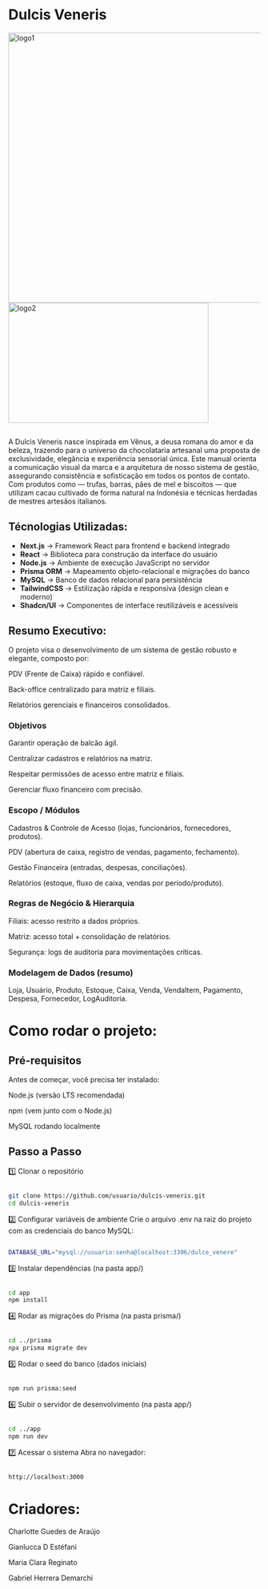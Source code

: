 # Dulcis Veneris

<img width="540" height="540" alt="logo1" src="https://github.com/user-attachments/assets/5f2bc56b-6fa9-44a8-9e2d-968785d0869c" />

<img width="400" height="240" alt="logo2" src="https://github.com/user-attachments/assets/712fc9ea-2711-4c01-87fb-f31df3828c8f" />


## 

A Dulcis Veneris nasce inspirada em Vênus, a deusa romana do amor e da beleza, trazendo para o universo da chocolataria artesanal uma proposta de exclusividade, elegância e experiência sensorial única.
Este manual orienta a comunicação visual da marca e a arquitetura de nosso sistema de gestão, assegurando consistência e sofisticação em todos os pontos de contato. Com produtos como — trufas, barras, pães de mel e biscoitos — que utilizam cacau cultivado de forma natural na Indonésia e técnicas herdadas de mestres artesãos italianos.


## Técnologias Utilizadas:


- **Next.js** → Framework React para frontend e backend integrado  
- **React** → Biblioteca para construção da interface do usuário  
- **Node.js** → Ambiente de execução JavaScript no servidor  
- **Prisma ORM** → Mapeamento objeto-relacional e migrações do banco  
- **MySQL** → Banco de dados relacional para persistência  
- **TailwindCSS** → Estilização rápida e responsiva (design clean e moderno)  
- **Shadcn/UI** → Componentes de interface reutilizáveis e acessíveis  


## Resumo Executivo:

O projeto visa o desenvolvimento de um sistema de gestão robusto e elegante, composto por:

PDV (Frente de Caixa) rápido e confiável.

Back-office centralizado para matriz e filiais.

Relatórios gerenciais e financeiros consolidados.



### Objetivos

Garantir operação de balcão ágil.

Centralizar cadastros e relatórios na matriz.

Respeitar permissões de acesso entre matriz e filiais.

Gerenciar fluxo financeiro com precisão.

### Escopo / Módulos

Cadastros & Controle de Acesso (lojas, funcionários, fornecedores, produtos).

PDV (abertura de caixa, registro de vendas, pagamento, fechamento).

Gestão Financeira (entradas, despesas, conciliações).

Relatórios (estoque, fluxo de caixa, vendas por período/produto).

### Regras de Negócio & Hierarquia

Filiais: acesso restrito a dados próprios.

Matriz: acesso total + consolidação de relatórios.

Segurança: logs de auditoria para movimentações críticas.


### Modelagem de Dados (resumo)

Loja, Usuário, Produto, Estoque, Caixa, Venda, VendaItem, Pagamento, Despesa, Fornecedor, LogAuditoria.



# Como rodar o projeto: 

## Pré-requisitos

Antes de começar, você precisa ter instalado:

Node.js
 (versão LTS recomendada)

npm
 (vem junto com o Node.js)

MySQL
 rodando localmente

 

## Passo a Passo

1️⃣ Clonar o repositório

```bash

git clone https://github.com/usuario/dulcis-veneris.git
cd dulcis-veneris
```


2️⃣ Configurar variáveis de ambiente
Crie o arquivo .env na raiz do projeto com as credenciais do banco MySQL:

```bash

DATABASE_URL="mysql://usuario:senha@localhost:3306/dulce_venere"

```

3️⃣ Instalar dependências (na pasta app/)

```bash

cd app
npm install

```


4️⃣ Rodar as migrações do Prisma (na pasta prisma/)

```bash

cd ../prisma
npx prisma migrate dev

```


5️⃣ Rodar o seed do banco (dados iniciais)

```bash

npm run prisma:seed

```


6️⃣ Subir o servidor de desenvolvimento (na pasta app/)

```bash

cd ../app
npm run dev

```


7️⃣ Acessar o sistema
Abra no navegador:

```bash

http://localhost:3000

```

# Criadores: 


Charlotte Guedes de Araújo 

Gianlucca D Estéfani

Maria Clara Reginato 

Gabriel Herrera Demarchi






